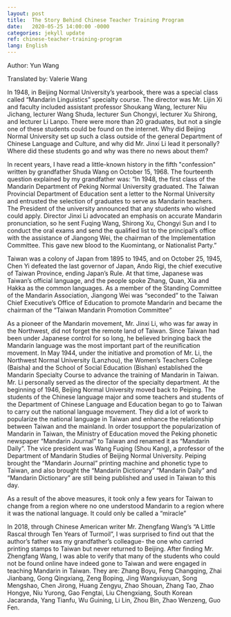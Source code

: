 ```yaml
---
layout: post
title:  The Story Behind Chinese Teacher Training Program
date:   2020-05-25 14:00:00 -0000
categories: jekyll update
ref: chinese-teacher-training-program
lang: English
---
```


Author: Yun Wang

Translated by: Valerie Wang

In 1948, in Beijing Normal University’s yearbook, there was a special class called “Mandarin Linguistics” specialty course. The director was Mr. Lijin Xi and faculty included assistant professor Shoukang Wang, lecturer Niu Jichang, lecturer Wang Shuda, lecturer Sun Chongyi, lecturer Xu Shirong, and lecturer Li Lanpo. There were more than 20 graduates, but not a single one of these students could be found on the internet. Why did Beijing Normal University set up such a class outside of the general Department of Chinese Language and Culture, and why did Mr. Jinxi Li lead it personally? Where did these students go and why was there no news about them?


In recent years, I have read a little-known history in the fifth &quot;confession&quot; written by grandfather Shuda Wang on October 15, 1968. The fourteenth question explained by my grandfather was: “In 1948, the first class of the Mandarin Department of Peking Normal University graduated. The Taiwan Provincial Department of Education sent a letter to the Normal University and entrusted the selection of graduates to serve as Mandarin teachers. The President of the university announced that any students who wished could apply. Director Jinxi Li advocated an emphasis on accurate Mandarin pronunciation, so he sent Fuqing Wang, Shirong Xu, Chongyi Sun and I to conduct the oral exams and send the qualified list to the principal’s office with the assistance of Jiangong Wei, the chairman of the Implementation Committee. This gave new blood to the Kuomintang, or Nationalist Party.”


Taiwan was a colony of Japan from 1895 to 1945, and on October 25, 1945, Chen Yi defeated the last governor of Japan, Ando Rigi, the chief executive of Taiwan Province, ending Japan’s Rule. At that time, Japanese was Taiwan’s official language, and the people spoke Zhang, Quan, Xia and Hakka as the common languages. As a member of the Standing Committee of the Mandarin Association, Jiangong Wei was “seconded” to the Taiwan Chief Executive’s Office of Education to promote Mandarin and became the chairman of the “Taiwan Mandarin Promotion Committee”


As a pioneer of the Mandarin movement, Mr. Jinxi Li, who was far away in the Northwest, did not forget the remote land of Taiwan. Since Taiwan had been under Japanese control for so long, he believed bringing back the Mandarin language was the most important part of the reunification movement. In May 1944, under the initiative and promotion of Mr. Li, the Northwest Normal University (Lanzhou), the Women’s Teachers College (Baisha) and the School of Social Education (Bishan) established the Mandarin Specialty Course to advance the training of Mandarin in Taiwan. Mr. Li personally served as the director of the specialty department. At the
beginning of 1946, Beijing Normal University moved back to Peiping. The students of the Chinese language major and some teachers and students of the Department of Chinese Language and Education began to go to Taiwan to carry out the national language movement. They did a lot of work to popularize the national language in Taiwan and enhance the relationship between Taiwan and the mainland. In order tosupport the popularization of Mandarin in Taiwan, the Ministry of Education moved the Peking phonetic newspaper “Mandarin Journal” to Taiwan and renamed it as “Mandarin Daily”. The vice president was Wang Fuqing (Shou Kang), a professor of
the Department of Mandarin Studies of Beijing Normal University. Peiping brought the “Mandarin Journal” printing machine and phonetic type to Taiwan, and also brought the “Mandarin Dictionary” “Mandarin Daily” and “Mandarin Dictionary” are still being published and used in Taiwan to this day.


As a result of the above measures, it took only a few years for Taiwan to change from a region where no one understood Mandarin to a region where it was the national language. It could only be called a “miracle”


In 2018, through Chinese American writer Mr. Zhengfang Wang’s “A Little Rascal through Ten Years of Turmoil”, I was surprised to find out that the author’s father was my grandfather’s colleague- the one who carried printing stamps to Taiwan but never returned to Beijing. After finding Mr. Zhengfang Wang, I was able to verify that many of the students who could not be found online have indeed gone to Taiwan and were engaged in teaching Mandarin in Taiwan. They are: Zhang Boyu, Feng Changqing, Zhai Jianbang, Gong Qingxiang, Zeng Boping, Jing Wangxiuyuan, Song Mengshao, Chen Jirong, Huang Zengyu, Zhao Shouan, Zhang Tao, Zhao Hongye, Niu Yurong, Gao Fengtai, Liu Chengxiang, South Korean Jacaranda, Yang Tianfu, Wu Guining, Li Lin, Zhou Bin, Zhao Wenzeng, Guo Fen.


